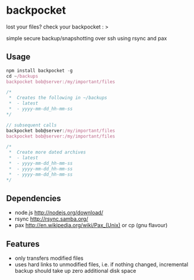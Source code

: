 # backpocket

lost your files? check your backpocket : >

simple secure backup/snapshotting over ssh using rsync and pax

## Usage
```js
npm install backpocket -g
cd ~/backups
backpocket bob@server:/my/important/files

/*
 *  Creates the following in ~/backups
 *  - latest
 *  - yyyy-mm-dd_hh-mm-ss
*/

// subsequent calls
backpocket bob@server:/my/important/files
backpocket bob@server:/my/important/files

/*
 *  Create more dated archives
 *  - latest
 *  - yyyy-mm-dd_hh-mm-ss
 *  - yyyy-mm-dd_hh-mm-ss
 *  - yyyy-mm-dd_hh-mm-ss
*/
```
## Dependencies
- node.js http://nodejs.org/download/
- rsync http://rsync.samba.org/
- pax http://en.wikipedia.org/wiki/Pax_(Unix) or cp (gnu flavour)

## Features
- only transfers modified files
- uses hard links to unmodified files, i.e. if nothing changed, incremental backup should take up zero additional disk space
